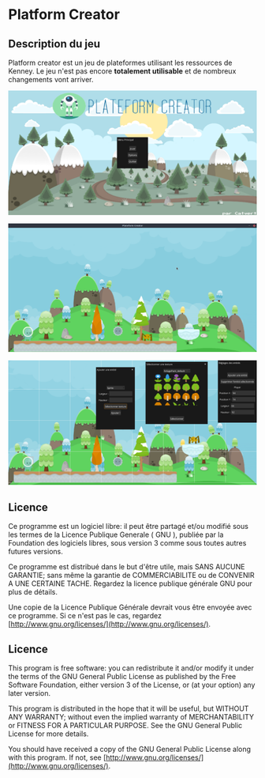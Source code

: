 # Platform Creator

## Description du jeu
Platform creator est un jeu de plateformes utilisant les ressources de Kenney. Le jeu n'est pas encore **totalement utilisable** et de nombreux changements vont arriver.

![Menu principal](FAQ/mainmenu.png)

![En jeu](FAQ/ingame.png)

![Editeur de niveau](FAQ/editor.png)

## Licence

Ce programme est un logiciel libre: il peut être partagé et/ou modifié sous les termes de la Licence Publique Generale ( GNU ), publiée par la Foundation des logiciels libres, sous version 3 comme sous toutes autres futures versions.

Ce programme est distribué dans le but d'être utile, mais SANS AUCUNE GARANTIE; sans même la garantie de COMMERCIABILITE ou de CONVENIR A UNE CERTAINE TACHE. Regardez la licence publique générale GNU pour plus de détails.

Une copie de la Licence Publique Générale devrait vous être envoyée avec ce programme. Si ce n'est pas le cas, regardez [http://www.gnu.org/licenses/](http://www.gnu.org/licenses/).


## Licence

This program is free software: you can redistribute it and/or modify it under the terms of the GNU General Public License as published by the Free Software Foundation, either version 3 of the License, or (at your option) any later version.

This program is distributed in the hope that it will be useful, but WITHOUT ANY WARRANTY; without even the implied warranty of MERCHANTABILITY or FITNESS FOR A PARTICULAR PURPOSE. See the GNU General Public License for more details.

You should have received a copy of the GNU General Public License along with this program. If not, see [http://www.gnu.org/licenses/](http://www.gnu.org/licenses/).
